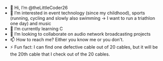 - 👋 Hi, I’m @theLittleCoder26
- 👀 I’m interested in event technology (since my childhood), sports (running, cycling and slowly also swimming -> I want to run a triathlon one day) and music
- 🌱 I’m currently learning C
- 💞️ I’m looking to collaborate on audio network broadcasting projects
- 📫 How to reach me? Either you know me or you don't.
- ⚡ Fun fact: I can find one defective cable out of 20 cables, but it will be the 20th cable that I check out of the 20 cables.

<!---
theLittleCoder26/theLittleCoder26 is a ✨ special ✨ repository because its `README.md` (this file) appears on your GitHub profile.
You can click the Preview link to take a look at your changes.
--->
